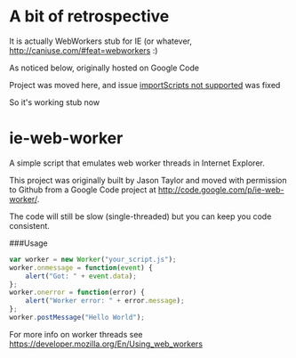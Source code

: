 # A bit of retrospective

It is actually WebWorkers stub for IE (or whatever, http://caniuse.com/#feat=webworkers :)

As noticed below, originally hosted on Google Code

Project was moved here, and issue [importScripts not supported](https://code.google.com/archive/p/ie-web-worker/issues/1) was fixed

So it's working stub now

ie-web-worker
=============
A simple script that emulates web worker threads in Internet Explorer.

This project was originally built by Jason Taylor and moved with permission to Github from a Google Code project at http://code.google.com/p/ie-web-worker/.

The code will still be slow (single-threaded) but you can keep you code consistent.

###Usage

```javascript
var worker = new Worker("your_script.js");  
worker.onmessage = function(event) {  
	alert("Got: " + event.data);  
};  
worker.onerror = function(error) {  
	alert("Worker error: " + error.message);  
};  
worker.postMessage("Hello World"); 
```

For more info on worker threads see https://developer.mozilla.org/En/Using_web_workers
